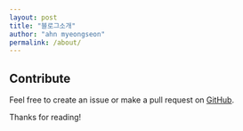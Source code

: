 ```yaml
---
layout: post
title: "블로그소개"
author: "ahn myeongseon"
permalink: /about/
---
```


## Contribute
Feel free to create an issue or make a pull request on [GitHub](https://github.com/chesterhow/tale).

Thanks for reading!
